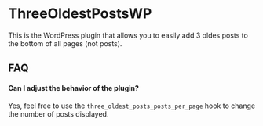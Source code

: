 
# ThreeOldestPostsWP

This is the WordPress plugin that allows you to easily add 3 oldes posts to the bottom of all pages (not posts). 


## FAQ

#### Can I adjust the behavior of the plugin?

Yes, feel free to use the `three_oldest_posts_posts_per_page` hook to change the number of posts displayed.
